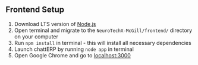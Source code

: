 ## Frontend Setup

1. Download LTS version of [Node.js](https://nodejs.org/en/download/current/)
2. Open terminal and migrate to the `NeuroTechX-McGill/frontend/` directory on your computer
3. Run `npm install` in terminal - this will install all necessary dependencies
4. Launch chattERP by running `node app` in terminal
5. Open Google Chrome and go to [localhost:3000](http://localhost:3000)
